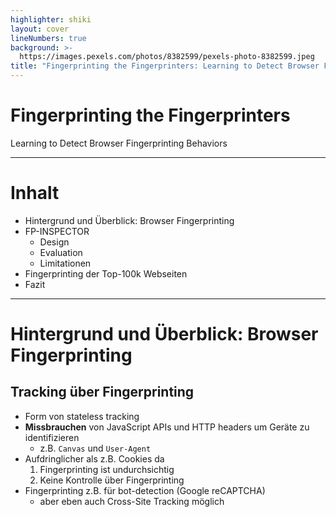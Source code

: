 ```yaml
---
highlighter: shiki
layout: cover
lineNumbers: true
background: >-
  https://images.pexels.com/photos/8382599/pexels-photo-8382599.jpeg
title: "Fingerprinting the Fingerprinters: Learning to Detect Browser Fingerprinting Behaviors"
---
```


# Fingerprinting the Fingerprinters

Learning to Detect Browser Fingerprinting Behaviors

---

# Inhalt

- Hintergrund und Überblick: Browser Fingerprinting
- FP-INSPECTOR
  - Design
  - Evaluation
  - Limitationen
- Fingerprinting der Top-100k Webseiten
- Fazit

---

# Hintergrund und Überblick: Browser Fingerprinting

## Tracking über Fingerprinting

- Form von stateless tracking
- **Missbrauchen** von JavaScript APIs und HTTP headers um Geräte zu identifizieren
  - z.B. `Canvas` und `User-Agent`
- Aufdringlicher als z.B. Cookies da
  1. Fingerprinting ist undurchsichtig
  2. Keine Kontrolle über Fingerprinting
- Fingerprinting z.B. für bot-detection (Google reCAPTCHA)
  - aber eben auch Cross-Site Tracking möglich

<!--
- stateless: ohne speichern eines Tokens im Client
  - gegensatz zu stateful tracking über Cookie oder Local Storage
- missbräuchliche Praxis laut Browser entwickler und Standard Autoritäten wie dem World Wide Web Consortium (W3C)

- Aufdringlicher 1. Cookies im Browser angezeigt werden und 2. bearbeitet bzw. gelöscht werden können

- Cross-Site Tracking möglich und vor allem interessant weil z.B. Safari und Firefox immer stärker gegen third-party cookies vorgehen
 -->
